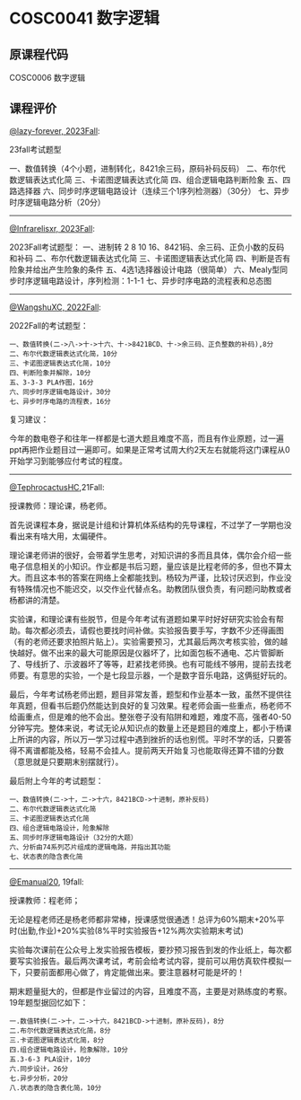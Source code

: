 
# COSC0041 数字逻辑

## 原课程代码

COSC0006 数字逻辑

## 课程评价

[@lazy-forever, 2023Fall](https://github.com/lazy-forever):

23fall考试题型

一、数值转换（4个小题，进制转化，8421余三码，原码补码反码）
二、布尔代数逻辑表达式化简
三、卡诺图逻辑表达式化简
四、组合逻辑电路判断险象
五、四路选择器
六、同步时序逻辑电路设计（连续三个1序列检测器）（30分）
七、异步时序逻辑电路分析（20分）

---

[@Infrarelisxr, 2023Fall](https://github.com/Infrarelisxr):

2023Fall考试题型：
一、进制转 2 8 10 16、8421码、余三码、正负小数的反码和补码
二、布尔代数逻辑表达式化简
三、卡诺图逻辑表达式化简
四、判断是否有险象并给出产生险象的条件
五、4选1选择器设计电路（很简单）
六、Mealy型同步时序逻辑电路设计，序列检测：1-1-1
七、异步时序电路的流程表和总态图

---

[@WangshuXC, 2022Fall](https://github.com/WangshuXC):

2022Fall的考试题型：

```
一、数值转换(二->八->十->十六、十->8421BCD、十->余三码、正负整数的补码),8分
二、布尔代数逻辑表达式化简，10分
三、卡诺图逻辑表达式化简，10分
四、判断险象并解除，10分
五、3-3-3 PLA作图，16分
六、同步时序逻辑电路设计，30分
七、异步时序电路的流程表，16分
```

复习建议：

今年的数电卷子和往年一样都是七道大题且难度不高，而且有作业原题，过一遍ppt再把作业题目过一遍即可。如果是正常考试周大约2天左右就能将这门课程从0开始学习到能够应付考试的程度。

---

[@TephrocactusHC](https://github.com/TephrocactusHC),21Fall:

授课教师：理论课，杨老师。

首先说课程本身，据说是计组和计算机体系结构的先导课程，不过学了一学期也没看出来有啥大用，太偏硬件。

理论课老师讲的很好，会带着学生思考，对知识讲的多而且具体，偶尔会介绍一些电子信息相关的小知识。作业都是书后习题，量应该是比程老师的多，但也不算太大。而且这本书的答案在网络上全都能找到。杨较为严谨，比较讨厌迟到，作业没有特殊情况也不能迟交，以交作业代替点名。助教团队很负责，有问题问助教或者杨都讲的清楚。

实验课，和理论课有些脱节，但是今年考试有道题如果平时好好研究实验会有帮助。每次都必须去，请假也要找时间补做。实验报告要手写，字数不少还得画图（有的老师还要求拍照片贴上）。实验需要预习，尤其最后两次考核实验，做的越快越好。做不出来的最大可能原因是仪器坏了，比如面包板不通电、芯片管脚断了、导线折了、示波器坏了等等，赶紧找老师换。也有可能线不够用，提前去找老师要。有意思的实验，一个是七段显示器，一个是数字音乐电路，这俩挺好玩的。

最后，今年考试杨老师出题，题目非常友善，题型和作业基本一致，虽然不提供往年真题，但看书后题仍然能达到良好的复习效果。程老师会画一些重点，杨老师不给画重点，但是难的他不会出。整张卷子没有陷阱和难题，难度不高，强者40-50分钟写完。整体来说，考试无论从知识点的数量上还是题目的难度上，都小于杨课上所讲的内容，所以万一学习过程中遇到挫折的话也别慌。平时不学的话，只要答得不离谱都能及格，轻易不会挂人。提前两天开始复习也能取得还算不错的分数（意思就是只要期末别摆就行）。

最后附上今年的考试题型：
```
一、数值转换(二->十，二->十六，8421BCD->十进制，原补反码)
二、布尔代数逻辑表达式化简
三、卡诺图逻辑表达式化简
四、组合逻辑电路设计，险象解除
五、同步时序逻辑电路设计（32分的大题）
六、分析由74系列芯片组成的逻辑电路，并指出其功能
七、状态表的隐含表化简
```

---

[@Emanual20](https://github.com/Emanual20), 19fall:

授课教师：程老师；

无论是程老师还是杨老师都非常棒，授课感觉很通透！总评为60%期末+20%平时(出勤,作业)+20%实验(8%平时实验报告+12%两次实验期末考试)

实验每次课前在公众号上发实验报告模板，要抄预习报告到发的作业纸上，每次都要写实验报告。最后两次课考试，考前会给考试内容，提前可以用仿真软件模拟一下，只要前面都用心做了，肯定能做出来。要注意器材可能是坏的！

期末题量挺大的，但都是作业留过的内容，且难度不高，主要是对熟练度的考察。19年题型据回忆如下：

```
一.数值转换(二->十，二->十六，8421BCD->十进制，原补反码)，8分
二.布尔代数逻辑表达式化简，8分
三.卡诺图逻辑表达式化简，8分
四.组合逻辑电路设计，险象解除，10分
五.3-6-3 PLA设计，10分
六.同步设计，26分
七.异步分析，20分
八.状态表的隐含表化简，10分
```